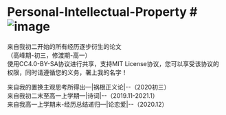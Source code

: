 # Personal-Intellectual-Property # ![image](https://upload.wikimedia.org/wikipedia/commons/thumb/d/d0/CC-BY-SA_icon.svg/88px-CC-BY-SA_icon.svg.png)
来自我初二开始的所有经历逐步衍生的论文  
（高峰期-初三，修渡期-高一）  
使用CC4.0-BY-SA协议进行共享，支持MIT License协议，您可以享受该协议的权限，同时请遵循您的义务，署上我的名字！
  
来自我的置换主观思考所得出—|祸根正义论|--（2020初三）  
来自我初二末至高一上学期—|诗词|--（2019.11-2021.1）  
来自我高一上学期末-经历总结递归—|论恋爱|--（2020.12）
